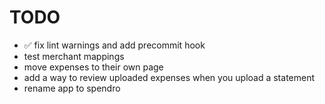 # TODO

- ✅ fix lint warnings and add precommit hook
- test merchant mappings
- move expenses to their own page
- add a way to review uploaded expenses when you upload a statement
- rename app to spendro